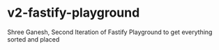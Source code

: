 # v2-fastify-playground
Shree Ganesh, Second Iteration of Fastify Playground to get everything sorted and placed
